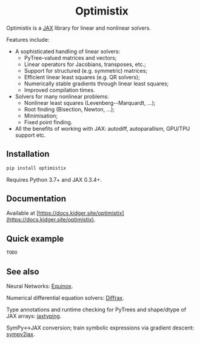 <h1 align='center'>Optimistix</h1>

Optimistix is a [JAX](https://github.com/google/jax) library for linear and nonlinear solvers.

Features include:

- A sophisticated handling of linear solvers:
  - PyTree-valued matrices and vectors;
  - Linear operators for Jacobians, transposes, etc.;
  - Support for structured (e.g. symmetric) matrices;
  - Efficient linear least squares (e.g. QR solvers);
  - Numerically stable gradients through linear least squares;
  - Improved compilation times.
- Solvers for many nonlinear problems:
  - Nonlinear least squares (Levenberg--Marquardt, ...);
  - Root finding (Bisection, Newton, ...);
  - Minimisation;
  - Fixed point finding.
- All the benefits of working with JAX: autodiff, autoparallism, GPU/TPU support etc.

## Installation

```bash
pip install optimistix
```

Requires Python 3.7+ and JAX 0.3.4+.

## Documentation

Available at [https://docs.kidger.site/optimistix](https://docs.kidger.site/optimistix).

## Quick example

```python
TODO
```

## See also

Neural Networks: [Equinox](https://github.com/patrick-kidger/equinox).

Numerical differential equation solvers: [Diffrax](https://github.com/patrick-kidger/diffrax).

Type annotations and runtime checking for PyTrees and shape/dtype of JAX arrays: [jaxtyping](https://github.com/google/jaxtyping).

SymPy<->JAX conversion; train symbolic expressions via gradient descent: [sympy2jax](https://github.com/google/sympy2jax).
